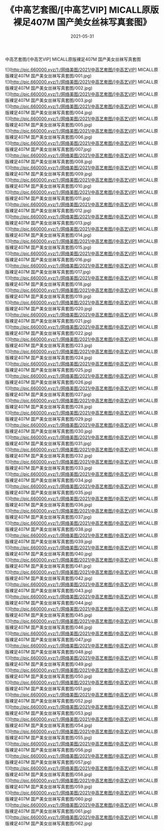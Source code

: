 ﻿---
layout: post
title:  《中高艺套图/[中高艺VIP] MICALL原版裸足407M 国产美女丝袜写真套图》
date:   2021-05-31
img: http://pic.660000.xyz/1:/网络美图/2021/中高艺套图/[中高艺VIP] MICALL原版裸足407M 国产美女丝袜写真套图/000.jpg
categories: [美女, 清纯, 唯美]
---

中高艺套图/[中高艺VIP] MICALL原版裸足407M 国产美女丝袜写真套图

 ![](http://pic.660000.xyz/1:/网络美图/2021/中高艺套图/[中高艺VIP] MICALL原版裸足407M 国产美女丝袜写真套图/001.jpg) <br>![](http://pic.660000.xyz/1:/网络美图/2021/中高艺套图/[中高艺VIP] MICALL原版裸足407M 国产美女丝袜写真套图/002.jpg) <br>![](http://pic.660000.xyz/1:/网络美图/2021/中高艺套图/[中高艺VIP] MICALL原版裸足407M 国产美女丝袜写真套图/003.jpg) <br>![](http://pic.660000.xyz/1:/网络美图/2021/中高艺套图/[中高艺VIP] MICALL原版裸足407M 国产美女丝袜写真套图/004.jpg) <br>![](http://pic.660000.xyz/1:/网络美图/2021/中高艺套图/[中高艺VIP] MICALL原版裸足407M 国产美女丝袜写真套图/005.jpg) <br>![](http://pic.660000.xyz/1:/网络美图/2021/中高艺套图/[中高艺VIP] MICALL原版裸足407M 国产美女丝袜写真套图/006.jpg) <br>![](http://pic.660000.xyz/1:/网络美图/2021/中高艺套图/[中高艺VIP] MICALL原版裸足407M 国产美女丝袜写真套图/007.jpg) <br>![](http://pic.660000.xyz/1:/网络美图/2021/中高艺套图/[中高艺VIP] MICALL原版裸足407M 国产美女丝袜写真套图/008.jpg) <br>![](http://pic.660000.xyz/1:/网络美图/2021/中高艺套图/[中高艺VIP] MICALL原版裸足407M 国产美女丝袜写真套图/009.jpg) <br>![](http://pic.660000.xyz/1:/网络美图/2021/中高艺套图/[中高艺VIP] MICALL原版裸足407M 国产美女丝袜写真套图/010.jpg) <br>![](http://pic.660000.xyz/1:/网络美图/2021/中高艺套图/[中高艺VIP] MICALL原版裸足407M 国产美女丝袜写真套图/011.jpg) <br>![](http://pic.660000.xyz/1:/网络美图/2021/中高艺套图/[中高艺VIP] MICALL原版裸足407M 国产美女丝袜写真套图/012.jpg) <br>![](http://pic.660000.xyz/1:/网络美图/2021/中高艺套图/[中高艺VIP] MICALL原版裸足407M 国产美女丝袜写真套图/013.jpg) <br>![](http://pic.660000.xyz/1:/网络美图/2021/中高艺套图/[中高艺VIP] MICALL原版裸足407M 国产美女丝袜写真套图/014.jpg) <br>![](http://pic.660000.xyz/1:/网络美图/2021/中高艺套图/[中高艺VIP] MICALL原版裸足407M 国产美女丝袜写真套图/015.jpg) <br>![](http://pic.660000.xyz/1:/网络美图/2021/中高艺套图/[中高艺VIP] MICALL原版裸足407M 国产美女丝袜写真套图/016.jpg) <br>![](http://pic.660000.xyz/1:/网络美图/2021/中高艺套图/[中高艺VIP] MICALL原版裸足407M 国产美女丝袜写真套图/017.jpg) <br>![](http://pic.660000.xyz/1:/网络美图/2021/中高艺套图/[中高艺VIP] MICALL原版裸足407M 国产美女丝袜写真套图/018.jpg) <br>![](http://pic.660000.xyz/1:/网络美图/2021/中高艺套图/[中高艺VIP] MICALL原版裸足407M 国产美女丝袜写真套图/019.jpg) <br>![](http://pic.660000.xyz/1:/网络美图/2021/中高艺套图/[中高艺VIP] MICALL原版裸足407M 国产美女丝袜写真套图/020.jpg) <br>![](http://pic.660000.xyz/1:/网络美图/2021/中高艺套图/[中高艺VIP] MICALL原版裸足407M 国产美女丝袜写真套图/021.jpg) <br>![](http://pic.660000.xyz/1:/网络美图/2021/中高艺套图/[中高艺VIP] MICALL原版裸足407M 国产美女丝袜写真套图/022.jpg) <br>![](http://pic.660000.xyz/1:/网络美图/2021/中高艺套图/[中高艺VIP] MICALL原版裸足407M 国产美女丝袜写真套图/023.jpg) <br>![](http://pic.660000.xyz/1:/网络美图/2021/中高艺套图/[中高艺VIP] MICALL原版裸足407M 国产美女丝袜写真套图/024.jpg) <br>![](http://pic.660000.xyz/1:/网络美图/2021/中高艺套图/[中高艺VIP] MICALL原版裸足407M 国产美女丝袜写真套图/025.jpg) <br>![](http://pic.660000.xyz/1:/网络美图/2021/中高艺套图/[中高艺VIP] MICALL原版裸足407M 国产美女丝袜写真套图/026.jpg) <br>![](http://pic.660000.xyz/1:/网络美图/2021/中高艺套图/[中高艺VIP] MICALL原版裸足407M 国产美女丝袜写真套图/027.jpg) <br>![](http://pic.660000.xyz/1:/网络美图/2021/中高艺套图/[中高艺VIP] MICALL原版裸足407M 国产美女丝袜写真套图/028.jpg) <br>![](http://pic.660000.xyz/1:/网络美图/2021/中高艺套图/[中高艺VIP] MICALL原版裸足407M 国产美女丝袜写真套图/029.jpg) <br>![](http://pic.660000.xyz/1:/网络美图/2021/中高艺套图/[中高艺VIP] MICALL原版裸足407M 国产美女丝袜写真套图/030.jpg) <br>![](http://pic.660000.xyz/1:/网络美图/2021/中高艺套图/[中高艺VIP] MICALL原版裸足407M 国产美女丝袜写真套图/031.jpg) <br>![](http://pic.660000.xyz/1:/网络美图/2021/中高艺套图/[中高艺VIP] MICALL原版裸足407M 国产美女丝袜写真套图/032.jpg) <br>![](http://pic.660000.xyz/1:/网络美图/2021/中高艺套图/[中高艺VIP] MICALL原版裸足407M 国产美女丝袜写真套图/033.jpg) <br>![](http://pic.660000.xyz/1:/网络美图/2021/中高艺套图/[中高艺VIP] MICALL原版裸足407M 国产美女丝袜写真套图/034.jpg) <br>![](http://pic.660000.xyz/1:/网络美图/2021/中高艺套图/[中高艺VIP] MICALL原版裸足407M 国产美女丝袜写真套图/035.jpg) <br>![](http://pic.660000.xyz/1:/网络美图/2021/中高艺套图/[中高艺VIP] MICALL原版裸足407M 国产美女丝袜写真套图/036.jpg) <br>![](http://pic.660000.xyz/1:/网络美图/2021/中高艺套图/[中高艺VIP] MICALL原版裸足407M 国产美女丝袜写真套图/037.jpg) <br>![](http://pic.660000.xyz/1:/网络美图/2021/中高艺套图/[中高艺VIP] MICALL原版裸足407M 国产美女丝袜写真套图/038.jpg) <br>![](http://pic.660000.xyz/1:/网络美图/2021/中高艺套图/[中高艺VIP] MICALL原版裸足407M 国产美女丝袜写真套图/039.jpg) <br>![](http://pic.660000.xyz/1:/网络美图/2021/中高艺套图/[中高艺VIP] MICALL原版裸足407M 国产美女丝袜写真套图/040.jpg) <br>![](http://pic.660000.xyz/1:/网络美图/2021/中高艺套图/[中高艺VIP] MICALL原版裸足407M 国产美女丝袜写真套图/041.jpg) <br>![](http://pic.660000.xyz/1:/网络美图/2021/中高艺套图/[中高艺VIP] MICALL原版裸足407M 国产美女丝袜写真套图/042.jpg) <br>![](http://pic.660000.xyz/1:/网络美图/2021/中高艺套图/[中高艺VIP] MICALL原版裸足407M 国产美女丝袜写真套图/043.jpg) <br>![](http://pic.660000.xyz/1:/网络美图/2021/中高艺套图/[中高艺VIP] MICALL原版裸足407M 国产美女丝袜写真套图/044.jpg) <br>![](http://pic.660000.xyz/1:/网络美图/2021/中高艺套图/[中高艺VIP] MICALL原版裸足407M 国产美女丝袜写真套图/045.jpg) <br>![](http://pic.660000.xyz/1:/网络美图/2021/中高艺套图/[中高艺VIP] MICALL原版裸足407M 国产美女丝袜写真套图/046.jpg) <br>![](http://pic.660000.xyz/1:/网络美图/2021/中高艺套图/[中高艺VIP] MICALL原版裸足407M 国产美女丝袜写真套图/047.jpg) <br>![](http://pic.660000.xyz/1:/网络美图/2021/中高艺套图/[中高艺VIP] MICALL原版裸足407M 国产美女丝袜写真套图/048.jpg) <br>![](http://pic.660000.xyz/1:/网络美图/2021/中高艺套图/[中高艺VIP] MICALL原版裸足407M 国产美女丝袜写真套图/049.jpg) <br>![](http://pic.660000.xyz/1:/网络美图/2021/中高艺套图/[中高艺VIP] MICALL原版裸足407M 国产美女丝袜写真套图/050.jpg) <br>![](http://pic.660000.xyz/1:/网络美图/2021/中高艺套图/[中高艺VIP] MICALL原版裸足407M 国产美女丝袜写真套图/051.jpg) <br>![](http://pic.660000.xyz/1:/网络美图/2021/中高艺套图/[中高艺VIP] MICALL原版裸足407M 国产美女丝袜写真套图/052.jpg) <br>![](http://pic.660000.xyz/1:/网络美图/2021/中高艺套图/[中高艺VIP] MICALL原版裸足407M 国产美女丝袜写真套图/053.jpg) <br>![](http://pic.660000.xyz/1:/网络美图/2021/中高艺套图/[中高艺VIP] MICALL原版裸足407M 国产美女丝袜写真套图/054.jpg) <br>![](http://pic.660000.xyz/1:/网络美图/2021/中高艺套图/[中高艺VIP] MICALL原版裸足407M 国产美女丝袜写真套图/055.jpg) <br>![](http://pic.660000.xyz/1:/网络美图/2021/中高艺套图/[中高艺VIP] MICALL原版裸足407M 国产美女丝袜写真套图/056.jpg) <br>![](http://pic.660000.xyz/1:/网络美图/2021/中高艺套图/[中高艺VIP] MICALL原版裸足407M 国产美女丝袜写真套图/057.jpg) <br>![](http://pic.660000.xyz/1:/网络美图/2021/中高艺套图/[中高艺VIP] MICALL原版裸足407M 国产美女丝袜写真套图/058.jpg) <br>![](http://pic.660000.xyz/1:/网络美图/2021/中高艺套图/[中高艺VIP] MICALL原版裸足407M 国产美女丝袜写真套图/059.jpg) <br>![](http://pic.660000.xyz/1:/网络美图/2021/中高艺套图/[中高艺VIP] MICALL原版裸足407M 国产美女丝袜写真套图/060.jpg) <br>![](http://pic.660000.xyz/1:/网络美图/2021/中高艺套图/[中高艺VIP] MICALL原版裸足407M 国产美女丝袜写真套图/061.jpg) <br>![](http://pic.660000.xyz/1:/网络美图/2021/中高艺套图/[中高艺VIP] MICALL原版裸足407M 国产美女丝袜写真套图/062.jpg) <br>